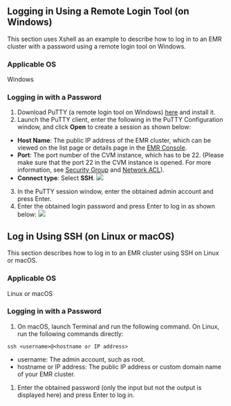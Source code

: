 
## Logging in Using a Remote Login Tool (on Windows)
This section uses Xshell as an example to describe how to log in to an EMR cluster with a password using a remote login tool on Windows.

### Applicable OS
Windows

### Logging in with a Password
1. Download PuTTY (a remote login tool on Windows) [here](https://www.chiark.greenend.org.uk/~sgtatham/putty/latest.html) and install it.
2. Launch the PuTTY client, enter the following in the PuTTY Configuration window, and click **Open** to create a session as shown below:
 - **Host Name**: The public IP address of the EMR cluster, which can be viewed on the list page or details page in the [EMR Console](https://console.cloud.tencent.com/emr).
 - **Port**: The port number of the CVM instance, which has to be 22. (Please make sure that the port 22 in the CVM instance is opened. For more information, see [Security Group](https://intl.cloud.tencent.com/document/product/213/12452) and [Network ACL](https://intl.cloud.tencent.com/document/product/215/5132)).
 - **Connect type**: Select **SSH**.
![](https://main.qcloudimg.com/raw/ffd939abf8af27a9dfba50707f421992.png)
3. In the PuTTY session window, enter the obtained admin account and press Enter.
4. Enter the obtained login password and press Enter to log in as shown below:
![](https://main.qcloudimg.com/raw/aa15c58c8528f41415a14f65ff7ab1bc.png)


## Log in Using SSH (on Linux or macOS)
This section describes how to log in to an EMR cluster using SSH on Linux or macOS.

### Applicable OS
Linux or macOS

### Logging in with a Password
1. On macOS, launch Terminal and run the following command. On Linux, run the following commands directly:
```
ssh <username>@<hostname or IP address>
```
 - username: The admin account, such as root.
 - hostname or IP address: The public IP address or custom domain name of your EMR cluster.
1. Enter the obtained password (only the input but not the output is displayed here) and press Enter to log in.


